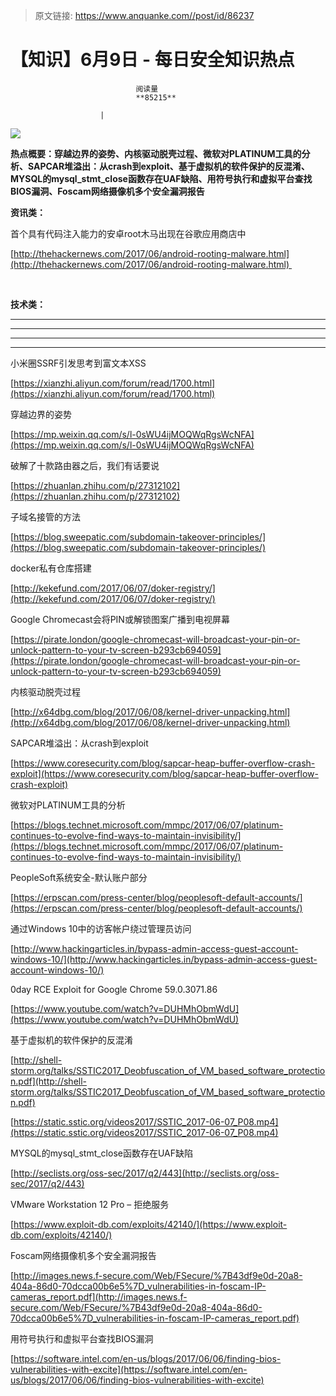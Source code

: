 > 原文链接: https://www.anquanke.com//post/id/86237 


# 【知识】6月9日 - 每日安全知识热点


                                阅读量   
                                **85215**
                            
                        |
                        
                                                                                    



[![](https://p2.ssl.qhimg.com/t01e16fa46813135c1f.png)](https://p2.ssl.qhimg.com/t01e16fa46813135c1f.png)

**热点概要：穿越边界的姿势、内核驱动脱壳过程、微软对PLATINUM工具的分析、SAPCAR堆溢出：从crash到exploit、基于虚拟机的软件保护的反混淆、MYSQL的mysql_stmt_close函数存在UAF缺陷、用符号执行和虚拟平台查找BIOS漏洞、Foscam网络摄像机多个安全漏洞报告**



**资讯类：**<br>



首个具有代码注入能力的安卓root木马出现在谷歌应用商店中

[http://thehackernews.com/2017/06/android-rooting-malware.html](http://thehackernews.com/2017/06/android-rooting-malware.html) 

<br>

**技术类：**

****

****

****





****































































































[](http://motherboard.vice.com/read/the-worst-hacks-of-2016)











[](https://feicong.github.io/tags/macOS%E8%BD%AF%E4%BB%B6%E5%AE%89%E5%85%A8/)



[](https://github.com/GradiusX/HEVD-Python-Solutions/blob/master/Win10%20x64%20v1511/HEVD_arbitraryoverwrite.py)



















































































































小米圈SSRF引发思考到富文本XSS

[https://xianzhi.aliyun.com/forum/read/1700.html](https://xianzhi.aliyun.com/forum/read/1700.html) 



穿越边界的姿势

[https://mp.weixin.qq.com/s/l-0sWU4ijMOQWqRgsWcNFA](https://mp.weixin.qq.com/s/l-0sWU4ijMOQWqRgsWcNFA) 



破解了十款路由器之后，我们有话要说

[https://zhuanlan.zhihu.com/p/27312102](https://zhuanlan.zhihu.com/p/27312102) 



子域名接管的方法

[https://blog.sweepatic.com/subdomain-takeover-principles/](https://blog.sweepatic.com/subdomain-takeover-principles/) 



docker私有仓库搭建

[http://kekefund.com/2017/06/07/doker-registry/](http://kekefund.com/2017/06/07/doker-registry/) 



Google Chromecast会将PIN或解锁图案广播到电视屏幕

[https://pirate.london/google-chromecast-will-broadcast-your-pin-or-unlock-pattern-to-your-tv-screen-b293cb694059](https://pirate.london/google-chromecast-will-broadcast-your-pin-or-unlock-pattern-to-your-tv-screen-b293cb694059) 



内核驱动脱壳过程

[http://x64dbg.com/blog/2017/06/08/kernel-driver-unpacking.html](http://x64dbg.com/blog/2017/06/08/kernel-driver-unpacking.html) 



SAPCAR堆溢出：从crash到exploit

[https://www.coresecurity.com/blog/sapcar-heap-buffer-overflow-crash-exploit](https://www.coresecurity.com/blog/sapcar-heap-buffer-overflow-crash-exploit) 



微软对PLATINUM工具的分析

[https://blogs.technet.microsoft.com/mmpc/2017/06/07/platinum-continues-to-evolve-find-ways-to-maintain-invisibility/](https://blogs.technet.microsoft.com/mmpc/2017/06/07/platinum-continues-to-evolve-find-ways-to-maintain-invisibility/) 



PeopleSoft系统安全-默认账户部分

[https://erpscan.com/press-center/blog/peoplesoft-default-accounts/](https://erpscan.com/press-center/blog/peoplesoft-default-accounts/) 



通过Windows 10中的访客帐户绕过管理员访问

[http://www.hackingarticles.in/bypass-admin-access-guest-account-windows-10/](http://www.hackingarticles.in/bypass-admin-access-guest-account-windows-10/) 



0day RCE Exploit for Google Chrome 59.0.3071.86

[https://www.youtube.com/watch?v=DUHMhObmWdU](https://www.youtube.com/watch?v=DUHMhObmWdU) 



基于虚拟机的软件保护的反混淆

[http://shell-storm.org/talks/SSTIC2017_Deobfuscation_of_VM_based_software_protection.pdf](http://shell-storm.org/talks/SSTIC2017_Deobfuscation_of_VM_based_software_protection.pdf) 

[https://static.sstic.org/videos2017/SSTIC_2017-06-07_P08.mp4](https://static.sstic.org/videos2017/SSTIC_2017-06-07_P08.mp4)

 

MYSQL的mysql_stmt_close函数存在UAF缺陷

[http://seclists.org/oss-sec/2017/q2/443](http://seclists.org/oss-sec/2017/q2/443) 



VMware Workstation 12 Pro – 拒绝服务

[https://www.exploit-db.com/exploits/42140/](https://www.exploit-db.com/exploits/42140/) 



Foscam网络摄像机多个安全漏洞报告

[http://images.news.f-secure.com/Web/FSecure/%7B43df9e0d-20a8-404a-86d0-70dcca00b6e5%7D_vulnerabilities-in-foscam-IP-cameras_report.pdf](http://images.news.f-secure.com/Web/FSecure/%7B43df9e0d-20a8-404a-86d0-70dcca00b6e5%7D_vulnerabilities-in-foscam-IP-cameras_report.pdf) 



用符号执行和虚拟平台查找BIOS漏洞

[https://software.intel.com/en-us/blogs/2017/06/06/finding-bios-vulnerabilities-with-excite](https://software.intel.com/en-us/blogs/2017/06/06/finding-bios-vulnerabilities-with-excite) 


